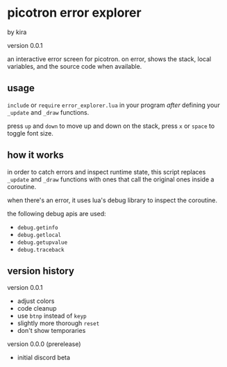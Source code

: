 # picotron error explorer

by kira

version 0.0.1

an interactive error screen for picotron.
on error, shows the stack, local variables,
and the source code when available.

## usage

`include` or `require` `error_explorer.lua`
in your program _after_ defining your `_update`
and `_draw` functions.

press `up` and `down` to move up and down on the stack,
press `x` or `space` to toggle font size.

## how it works

in order to catch errors and inspect runtime
state, this script replaces `_update` and
`_draw` functions with ones that call the
original ones inside a coroutine.

when there's an error, it uses lua's debug
library to inspect the coroutine.

the following debug apis are used:

- `debug.getinfo`
- `debug.getlocal`
- `debug.getupvalue`
- `debug.traceback`

## version history 

version 0.0.1

- adjust colors
- code cleanup
- use `btnp` instead of `keyp`
- slightly more thorough `reset`
- don't show temporaries

version 0.0.0 (prerelease)

- initial discord beta
